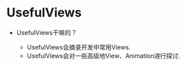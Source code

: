 # UsefulViews
* UsefulViews干嘛的？

    * UsefulViews会摘录开发中常用Views.
    * UsefulViews会对一些高级地View、Animation进行探讨.
